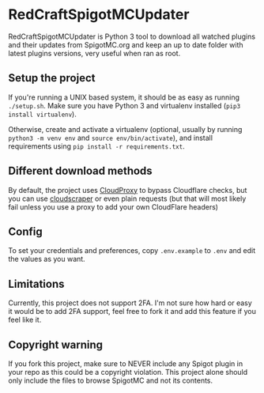# RedCraftSpigotMCUpdater

RedCraftSpigotMCUpdater is Python 3 tool to download all watched plugins and their updates from SpigotMC.org and keep an up to date folder with latest plugins versions, very useful when ran as root.

## Setup the project

If you're running a UNIX based system, it should be as easy as running `./setup.sh`. Make sure you have Python 3 and virtualenv installed (`pip3 install virtualenv`).

Otherwise, create and activate a virtualenv (optional, usually by running `python3 -m venv env` and `source env/bin/activate`), and install requirements using `pip install -r requirements.txt`.

## Different download methods

By default, the project uses [CloudProxy](https://github.com/NoahCardoza/CloudProxy) to bypass Cloudflare checks, but you can use [cloudscraper](https://github.com/VeNoMouS/cloudscraper) or even plain requests (but that will most likely fail unless you use a proxy to add your own CloudFlare headers)

## Config

To set your credentials and preferences, copy `.env.example` to `.env` and edit the values as you want.

## Limitations

Currently, this project does not support 2FA. I'm not sure how hard or easy it would be to add 2FA support, feel free to fork it and add this feature if you feel like it.

## Copyright warning

If you fork this project, make sure to NEVER include any Spigot plugin in your repo as this could be a copyright violation. This project alone should only include the files to browse SpigotMC and not its contents.
